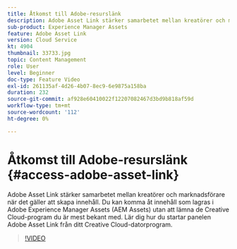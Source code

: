 ```yaml
---
title: Åtkomst till Adobe-resurslänk
description: Adobe Asset Link stärker samarbetet mellan kreatörer och marknadsförare när det gäller att skapa innehåll. Du kan komma åt innehåll som lagras i Adobe Experience Manager Assets (AEM Assets) utan att lämna de Creative Cloud-program du är mest bekant med. Lär dig hur du startar panelen Adobe Asset Link från ditt Creative Cloud-datorprogram.
sub-product: Experience Manager Assets
feature: Adobe Asset Link
version: Cloud Service
kt: 4904
thumbnail: 33733.jpg
topic: Content Management
role: User
level: Beginner
doc-type: Feature Video
exl-id: 261135af-4d26-4b07-8ec9-6e9875a158ba
duration: 232
source-git-commit: af928e60410022f12207082467d3bd9b818af59d
workflow-type: tm+mt
source-wordcount: '112'
ht-degree: 0%

---
```


# Åtkomst till Adobe-resurslänk {#access-adobe-asset-link}

Adobe Asset Link stärker samarbetet mellan kreatörer och marknadsförare när det gäller att skapa innehåll. Du kan komma åt innehåll som lagras i Adobe Experience Manager Assets (AEM Assets) utan att lämna de Creative Cloud-program du är mest bekant med. Lär dig hur du startar panelen Adobe Asset Link från ditt Creative Cloud-datorprogram.

>[!VIDEO](https://video.tv.adobe.com/v/33733?quality=12&learn=on)
